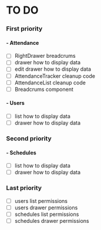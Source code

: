 # TO DO

### First priority

#### - Attendance

- [ ] RightDrawer breadcrums
- [ ] drawer how to display data
- [ ] edit drawer how to display data
- [ ] AttendanceTracker cleanup code
- [ ] AttendanceList cleanup code
- [ ] Breadcrums component

#### - Users

- [ ] list how to display data
- [ ] drawer how to display data

### Second priority

#### - Schedules

- [ ] list how to display data
- [ ] drawer how to display data

### Last priority

- [ ] users list permissions
- [ ] users drawer permissions
- [ ] schedules list permissions
- [ ] schedules drawer permissions
